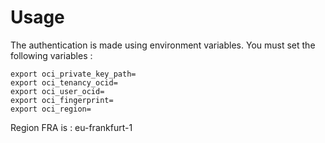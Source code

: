 # Usage 
The authentication is made using environment variables. You must set the following variables : 
```
export oci_private_key_path=
export oci_tenancy_ocid=
export oci_user_ocid=
export oci_fingerprint=
export oci_region=
```

Region FRA is : eu-frankfurt-1
